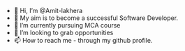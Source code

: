 - 👋 Hi, I’m @Amit-lakhera
- 👀 My aim is to become a successful Software Developer.
- 🌱 I’m currently pursuing MCA course 
- 💞️ I’m looking to grab opportunities
- 📫 How to reach me - through my github profile. 

<!---
Amit-lakhera/Amit-lakhera is a ✨ special ✨ repository because its `README.md` (this file) appears on your GitHub profile.
You can click the Preview link to take a look at your changes.
--->
